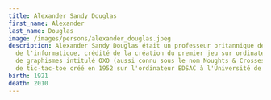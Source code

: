 ```yaml
---
title: Alexander Sandy Douglas
first_name: Alexander
last_name: Douglas
image: /images/persons/alexander_douglas.jpeg
description: Alexander Sandy Douglas était un professeur britannique de science
  de l'informatique, crédité de la création du premier jeu sur ordinateur dotés
  de graphismes intitulé OXO (aussi connu sous le nom Noughts & Crosses), un jeu
  de tic-tac-toe créé en 1952 sur l'ordinateur EDSAC à l'Université de Cambridge
birth: 1921
death: 2010
---
```

